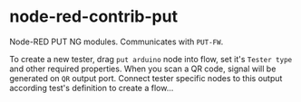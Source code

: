 # node-red-contrib-put
Node-RED PUT NG modules. Communicates with `PUT-FW`.

To create a new tester, drag `put arduino` node into flow, set it's `Tester type`
and other required properties. When you scan a QR code, signal will be generated
on `QR` output port. Connect tester specific nodes to this output according
test's definition to create a flow...
